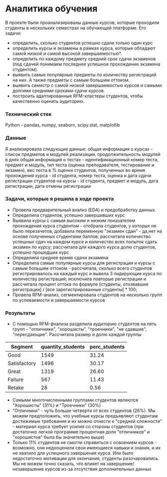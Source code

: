 # Аналитика обучения
В проекте были проанализированы данные курсов, которые проходили студенты в нескольких семестрах на обучающей платформе. Его задачи:
- определить, сколько студентов успешно сдали только один курс
- определить курсы и экзамены в рамках курса, которые обладают самой низкой и самой высокой завершаемостью*.
- определить по каждому предмету средний срок сдачи экзаменов (под сдачей понимаем последнее успешное прохождение экзамена студентом).
- выявить самые популярные предметы по количеству регистраций на них. А также предметы с самым большим оттоком.
- выявить семестр с самой низкой завершаемостью курсов и самыми долгими средними сроками сдачи курсов.
- построить адаптированные RFM-кластеры студентов, чтобы качественно оценить аудиторию.
### Технический стек
Python - pandas, numpy, seaborn, scipy.stat, matplotlib

### Данные
Я анализировала следующие данные: 
общая информация о курсах - список предметов и модулей реализации, продолжительность модулей в днях
общая информация о тестах - идентификационный номер теста, предмет и модуль, тип теста (оценка преподавателя, тестирование и экзамен), вес теста в %
оценки студентов, полученных во время прохождения курса - id студента, номер теста, оценка и дата сдачи 
регистрации студентов на курсы - id студента, предмет и модуль, дата регистрации, дата отмены регистрации

### Задачи, которые я решила в ходе проекта
- Провела предварительный анализ (EDA) и предобработку данных.
- Определила студентов, успешно завершивших курс 
- Выявила курсы с самым высоким и низким показателем прохождения курса студентом - отобрала студентов, у которых не было перезачетов, добавила переменную "экзамен сдан" - да,нет на основе полученных студентами баллов; рассчитала количество успешных сдач на каждом курсе и количество всех попыток сдать экзамен по курсу; рассчитала для каждого курса долю студентов, успешно прошедших курс
- Определила среднее время сдачи экзамена
- Определила самые популярные курсы для регистрации и курсы с самым большим оттоком - рассчитала, сколько всего студентов регистрировалось на каждый курс и вывела 3 лидирующие курса по количеству регистраций; исключила повторые регистрации и рассчитала процент оттока по формуле [студенты, отозвавшие регистрации] / [все зарегистрированные студенты] * 100; 
- Провела RFM-анализ, сегментировала студентов на несколько групп по успеваемости и завершаемости курсов

### Результаты
- С помощью RFM-фнализа разделила аудиторию студентов на пять групп - "отличники", "хорошисты", "троечники", "не сдавшие", "пересдающие". Рассчитала размер и долю каждой группы 

|Segment	|quantity_students	|perc_students|
|---|---|----|
|Good	|1549	|31.24|
|Satisfactory|	1496	|30.17|
|Great	|1319	|26.60|
|Failure| 567	| 11.43|
|Retake	|28	|0.56|
- Самыми многочисленными группами студентов являются "Хорошисты" (31%) и "Троечники" (30%)
- "Отличники" - чуть больше четверти от всех студентов (26%). Мы можем предположить, что учебные курсы предъявляют студентам достижимые требования и их можно отнести к "средней сложности" - материал курса требует усилия со стороны студентов (при достаточно легкой программе процентная доля "отличников" и "хорошистов" была бы значительно выше)
- Только 11% студентов не смогли справиться с освоением курсов - возможно, они недооценили свои имеющиеся навыки и знания, и их не хватило для успешного завершения курса. Или было недостаточно мотивации для окончания, студенты разочаровались. Мы не можем точно сказать, что влияет на завершение/незавершение курсов из-за отсутствия дополнительных данных
